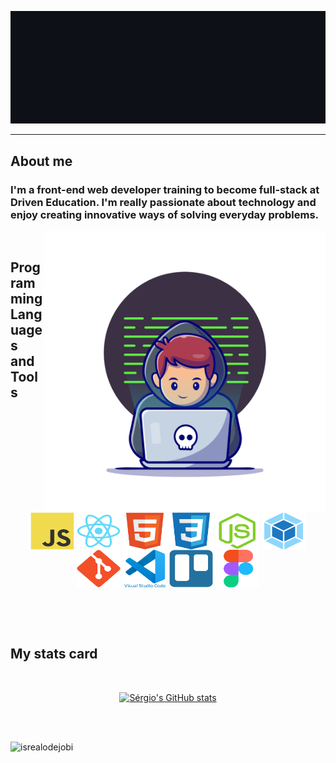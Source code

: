 <p align="center">
  <img src="https://github.com/Ginhu/Ginhu/blob/main/assets/greetings.gif" alt="Hey there! I'm Sérgio 👋 Welcome to my gitHub Page ❤️">
</p>

---

<h2> About me</h2>

<h3>I'm a front-end web developer training to become full-stack at Driven Education. I'm really passionate about technology and enjoy creating innovative  ways of solving everyday problems.</h3>
<img src="./assets/Dev.png" align="right" alt="dev-image" width="450"/>

<br><h2> Programming Languages and Tools</h2>

<div style="display: inline_block" align="center" gap="25px"><br>
  <img align="center" alt="JS-Icon" height="60" width="70" src="https://github.com/devicons/devicon/blob/master/icons/javascript/javascript-original.svg" />
  <img align="center" alt="React-Icon" height="60" width="70" src="https://github.com/devicons/devicon/blob/master/icons/react/react-original.svg" />
  <img align="center" alt="HTML5-Icon" height="60" width="70" src="https://github.com/devicons/devicon/blob/master/icons/html5/html5-original.svg" />
  <img align="center" alt="CSS-Icon" height="60" width="70" src="https://github.com/devicons/devicon/blob/master/icons/css3/css3-original.svg" />
  <img align="center" alt="NodeJS-Icon" height="60" width="70" src="https://github.com/devicons/devicon/blob/master/icons/nodejs/nodejs-original.svg" />
  <img align="center" alt="Webpack-Icon" height="60" width="70" src="https://github.com/devicons/devicon/blob/master/icons/webpack/webpack-original.svg" />
  <img align="center" alt="GIT-Icon" height="60" width="70" src="https://github.com/devicons/devicon/blob/master/icons/git/git-original.svg" />
  <img align="center" alt="VSCode-Icon" height="60" width="70" src="https://github.com/devicons/devicon/blob/master/icons/vscode/vscode-original-wordmark.svg" />
  <img align="center" alt="Trello-Icon" height="60" width="70" src="https://github.com/devicons/devicon/blob/master/icons/trello/trello-plain.svg" />
  <img align="center" alt="Figma-Icon" height="60" width="70" src="https://github.com/devicons/devicon/blob/master/icons/figma/figma-original.svg" />
</div><br>

<br><br><h2> My stats card</h2>

<div align="center"><br>
  
[![Sérgio's GitHub stats](https://github-readme-stats.vercel.app/api?username=Ginhu&show_icons=true&theme=tokyonight&count_private=true)](https://github.com/anuraghazra/github-readme-stats)
</div><br><br>

<p align="left"> <img src="https://komarev.com/ghpvc/?username=Ginhu&label=Profile%20views&color=0e75b6&style=flat" alt="isrealodejobi" />
</p>
